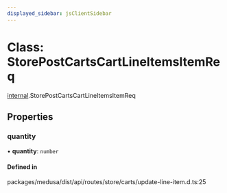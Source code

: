 ```yaml
---
displayed_sidebar: jsClientSidebar
---
```


# Class: StorePostCartsCartLineItemsItemReq

[internal](../modules/internal.md).StorePostCartsCartLineItemsItemReq

## Properties

### quantity

• **quantity**: `number`

#### Defined in

packages/medusa/dist/api/routes/store/carts/update-line-item.d.ts:25
